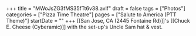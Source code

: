 +++
title = "MWoJsZG3fMS35fTt6v38.avif"
draft = false
tags = ["Photos"]
categories = ["Pizza Time Theatre"]
pages = ["Salute to America (PTT Theme)"]
startDate = ""
+++
[[San Jose, CA (2445 Fontaine Rd)]]'s [[Chuck E. Cheese (Cyberamic)]] with the set-up's Uncle Sam hat & vest.
